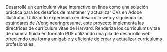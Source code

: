 Desarrollé un currículum vitae interactivo en línea como una solución práctica para los desafíos de mantener y actualizar CVs en Adobe Illustrator. Utilizando experiencia en desarrollo web y siguiendo los estándares de /r/engineeringresume, este proyecto implementa las directrices de currículum vitae de Harvard. Renderiza los currículums vitae de manera fluida en formato PDF utilizando una pila de desarrollo web, ofreciendo una forma amigable y eficiente de crear y actualizar currículums profesionales.
